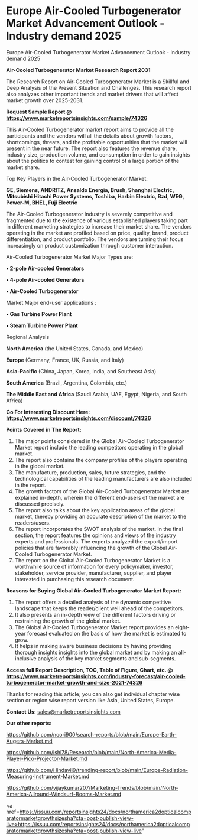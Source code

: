 # Europe Air-Cooled Turbogenerator Market Advancement Outlook - Industry demand 2025
Europe Air-Cooled Turbogenerator Market Advancement Outlook - Industry demand 2025

<strong>Air-Cooled Turbogenerator Market Research Report 2031</strong>

The Research Report on Air-Cooled Turbogenerator Market is a Skillful and Deep Analysis of the Present Situation and Challenges. This research report also analyzes other important trends and market drivers that will affect market growth over 2025-2031.

<strong>Request Sample Report @ <a href=https://www.marketreportsinsights.com/sample/74326>https://www.marketreportsinsights.com/sample/74326</a></strong>

This Air-Cooled Turbogenerator market report aims to provide all the participants and the vendors will all the details about growth factors, shortcomings, threats, and the profitable opportunities that the market will present in the near future. The report also features the revenue share, industry size, production volume, and consumption in order to gain insights about the politics to contest for gaining control of a large portion of the market share.

Top Key Players in the Air-Cooled Turbogenerator Market:

<strong>GE, Siemens, ANDRITZ, Ansaldo Energia, Brush, Shanghai Electric, Mitsubishi Hitachi Power Systems, Toshiba, Harbin Electric, Bzd, WEG, Power-M, BHEL, Fuji Electric</strong>

The Air-Cooled Turbogenerator Industry is severely competitive and fragmented due to the existence of various established players taking part in different marketing strategies to increase their market share. The vendors operating in the market are profiled based on price, quality, brand, product differentiation, and product portfolio. The vendors are turning their focus increasingly on product customization through customer interaction.

Air-Cooled Turbogenerator Market Major Types are:

<strong>• 2-pole Air-cooled Generators

• 4-pole Air-cooled Generators

• Air-Cooled Turbogenerator</strong>

Market Major end-user applications :

<strong>• Gas Turbine Power Plant

• Steam Turbine Power Plant</strong>

Regional Analysis

</u><strong><b>North America</b></strong> (the United States, Canada, and Mexico)

<strong><b>Europe </b></strong>(Germany, France, UK, Russia, and Italy)

<strong><b>Asia-Pacific</b></strong> (China, Japan, Korea, India, and Southeast Asia)

<strong><b>South America</b></strong> (Brazil, Argentina, Colombia, etc.)

<strong><b>The Middle East and Africa</b></strong> (Saudi Arabia, UAE, Egypt, Nigeria, and South Africa)

<strong>Go For Interesting Discount Here: <a href=https://www.marketreportsinsights.com/discount/74326>https://www.marketreportsinsights.com/discount/74326</a></strong>

<strong>Points Covered in The Report:</strong>
<ol>
  <li>The major points considered in the Global Air-Cooled Turbogenerator Market report include the leading competitors operating in the global market.</li>
  <li>The report also contains the company profiles of the players operating in the global market.</li>
  <li>The manufacture, production, sales, future strategies, and the technological capabilities of the leading manufacturers are also included in the report.</li>
  <li>The growth factors of the Global Air-Cooled Turbogenerator Market are explained in-depth, wherein the different end-users of the market are discussed precisely.</li>
  <li>The report also talks about the key application areas of the global market, thereby providing an accurate description of the market to the readers/users.</li>
  <li>The report incorporates the SWOT analysis of the market. In the final section, the report features the opinions and views of the industry experts and professionals. The experts analyzed the export/import policies that are favorably influencing the growth of the Global Air-Cooled Turbogenerator Market.</li>
  <li>The report on the Global Air-Cooled Turbogenerator Market is a worthwhile source of information for every policymaker, investor, stakeholder, service provider, manufacturer, supplier, and player interested in purchasing this research document.</li>
</ol>
<strong>Reasons for Buying Global Air-Cooled Turbogenerator Market Report:</strong>

<ol>
  <li>The report offers a detailed analysis of the dynamic competitive landscape that keeps the reader/client well ahead of the competitors.</li>
  <li>It also presents an in-depth view of the different factors driving or restraining the growth of the global market.</li>
  <li>The Global Air-Cooled Turbogenerator Market report provides an eight-year forecast evaluated on the basis of how the market is estimated to grow.</li>
  <li>It helps in making aware business decisions by having providing thorough insights insights into the global market and by making an all-inclusive analysis of the key market segments and sub-segments.</li>
</ol>
<strong>Access full Report Description, TOC, Table of Figure, Chart, etc. @ <a href=https://www.marketreportsinsights.com/industry-forecast/air-cooled-turbogenerator-market-growth-and-size-2021-74326>https://www.marketreportsinsights.com/industry-forecast/air-cooled-turbogenerator-market-growth-and-size-2021-74326</a></strong>


Thanks for reading this article; you can also get individual chapter wise section or region wise report version like Asia, United States, Europe.

<strong>Contact Us:</strong>
sales@marketreportsinsights.com

<strong>Our other reports:</strong>

<a href=https://github.com/noori900/search-reports/blob/main/Europe-Earth-Augers-Market.md>https://github.com/noori900/search-reports/blob/main/Europe-Earth-Augers-Market.md</a>

<a href=https://github.com/Ishi78/Research/blob/main/North-America-Media-Player-Pico-Projector-Market.md>https://github.com/Ishi78/Research/blob/main/North-America-Media-Player-Pico-Projector-Market.md</a>

<a href=https://github.com/Hindavii9/trending-report/blob/main/Europe-Radiation-Measuring-Instrument-Market.md>https://github.com/Hindavii9/trending-report/blob/main/Europe-Radiation-Measuring-Instrument-Market.md</a>

<a href=https://github.com/vijaykumar207/Marketing-Trends/blob/main/North-America-Allround-Windsurf-Booms-Market.md>https://github.com/vijaykumar207/Marketing-Trends/blob/main/North-America-Allround-Windsurf-Booms-Market.md</a>

<a href=https://issuu.com/reportsinsights24/docs/northamerica2dopticalcomparatormarketgrowthsizesha?cta=post-publish-view-live>https://issuu.com/reportsinsights24/docs/northamerica2dopticalcomparatormarketgrowthsizesha?cta=post-publish-view-live</a>"
